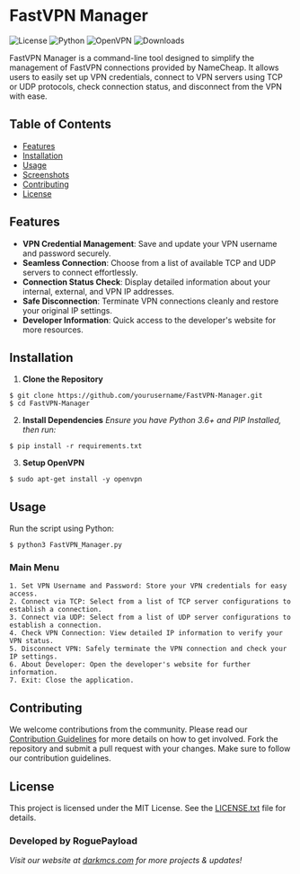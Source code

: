 # FastVPN Manager

![License](https://img.shields.io/badge/License-MIT-blue) ![Python](https://img.shields.io/badge/Python-3.6%2B-brightgreen) ![OpenVPN](https://img.shields.io/badge/OpenVPN-Compatible-yellowgreen) ![Downloads](https://img.shields.io/github/downloads/yourusername/FastVPN-Manager/total)

FastVPN Manager is a command-line tool designed to simplify the management of FastVPN connections provided by NameCheap. It allows users to easily set up VPN credentials, connect to VPN servers using TCP or UDP protocols, check connection status, and disconnect from the VPN with ease.

## Table of Contents
- [Features](#features)
- [Installation](#installation)
- [Usage](#usage)
- [Screenshots](#screenshots)
- [Contributing](#contributing)
- [License](#license)

## Features
- **VPN Credential Management**: Save and update your VPN username and password securely.
- **Seamless Connection**: Choose from a list of available TCP and UDP servers to connect effortlessly.
- **Connection Status Check**: Display detailed information about your internal, external, and VPN IP addresses.
- **Safe Disconnection**: Terminate VPN connections cleanly and restore your original IP settings.
- **Developer Information**: Quick access to the developer's website for more resources.

## Installation

1. **Clone the Repository**
```
$ git clone https://github.com/yourusername/FastVPN-Manager.git
$ cd FastVPN-Manager
```
2. **Install Dependencies**
_Ensure you have Python 3.6+ and PIP Installed, then run:_
```
$ pip install -r requirements.txt
```
3. **Setup OpenVPN**
```
$ sudo apt-get install -y openvpn
```

## Usage
Run the script using Python:
```
$ python3 FastVPN_Manager.py
```
### Main Menu

    1. Set VPN Username and Password: Store your VPN credentials for easy access.
    2. Connect via TCP: Select from a list of TCP server configurations to establish a connection.
    3. Connect via UDP: Select from a list of UDP server configurations to establish a connection.
    4. Check VPN Connection: View detailed IP information to verify your VPN status.
    5. Disconnect VPN: Safely terminate the VPN connection and check your IP settings.
    6. About Developer: Open the developer's website for further information.
    7. Exit: Close the application.

## Contributing

We welcome contributions from the community. Please read our [Contribution Guidelines](Contribution_Guidelines.txt) for more details on how to get involved. Fork the repository and submit a pull request with your changes. Make sure to follow our contribution guidelines.

## License

This project is licensed under the MIT License. See the [LICENSE.txt](LICENSE.txt) file for details.

### Developed by RoguePayload
_Visit our website at [darkmcs.com](https://darkmcs.com) for more projects & updates!_


